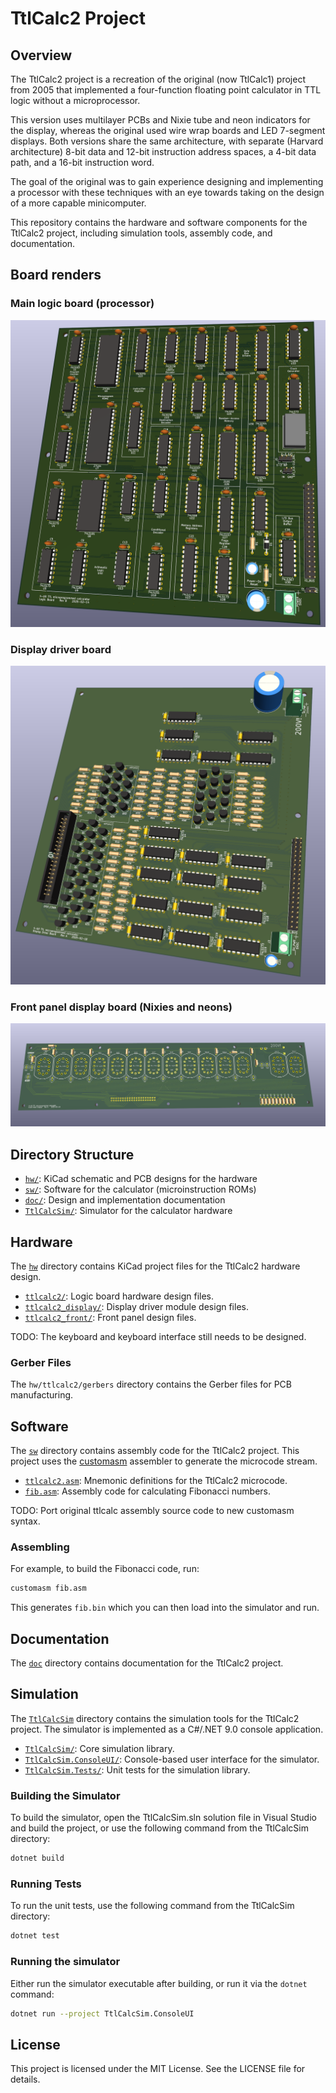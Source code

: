 # TtlCalc2 Project

## Overview

The TtlCalc2 project is a recreation of the original (now TtlCalc1) project from 2005 that implemented a four-function floating point calculator in TTL logic without a microprocessor.

This version uses multilayer PCBs and Nixie tube and neon indicators for the display, whereas the original used wire wrap boards and LED 7-segment displays. Both versions share the same architecture, with separate (Harvard architecture) 8-bit data and 12-bit instruction address spaces, a 4-bit data path, and a 16-bit instruction word.

The goal of the original was to gain experience designing and implementing a processor with these techniques with an eye towards taking on the design of a more capable minicomputer. 

This repository contains the hardware and software components for the TtlCalc2 project, including simulation tools, assembly code, and documentation.

## Board renders

### Main logic board (processor)
![Main logic board render](doc/logicboardrender.png)

### Display driver board
![Display driver board render](doc/displaydriverboardrender.png)

### Front panel display board (Nixies and neons)
![Front panel display board render](doc/frontpanelboardrender.png)

## Directory Structure

 * [`hw/`](hw/): KiCad schematic and PCB designs for the hardware
 * [`sw/`](sw/): Software for the calculator (microinstruction ROMs)
 * [`doc/`](doc/): Design and implementation documentation
 * [`TtlCalcSim/`](TtlCalcSim/): Simulator for the calculator hardware

## Hardware

The [`hw`](hw) directory contains KiCad project files for the TtlCalc2 hardware design.

- [`ttlcalc2/`](hw/ttlcalc2/): Logic board hardware design files.
- [`ttlcalc2_display/`](hw/ttlcalc2_display/): Display driver module design files.
- [`ttlcalc2_front/`](hw/ttlcalc2_front/): Front panel design files.

TODO: The keyboard and keyboard interface still needs to be designed.

### Gerber Files

The `hw/ttlcalc2/gerbers` directory contains the Gerber files for PCB manufacturing.

## Software

The [`sw`](sw/) directory contains assembly code for the TtlCalc2 project. This project uses the [customasm](https://github.com/hlorenzi/customasm) assembler to generate the microcode stream.

- [`ttlcalc2.asm`](sw/ttlcalc2.asm): Mnemonic definitions for the TtlCalc2 microcode.
- [`fib.asm`](sw/fib.asm): Assembly code for calculating Fibonacci numbers.

TODO: Port original ttlcalc assembly source code to new customasm syntax.

### Assembling

For example, to build the Fibonacci code, run:
```sh
customasm fib.asm
```
This generates `fib.bin` which you can then load into the simulator and run.

## Documentation

The [`doc`](doc/) directory contains documentation for the TtlCalc2 project.

## Simulation

The [`TtlCalcSim`](TtlCalcSim/) directory contains the simulation tools for the TtlCalc2 project. The simulator is implemented as a C#/.NET 9.0 console application.

- [`TtlCalcSim/`](TtlCalcSim/TtlCalcSim/): Core simulation library.
- [`TtlCalcSim.ConsoleUI/`](TtlCalcSim/TtlCalcSim.ConsoleUI/): Console-based user interface for the simulator.
- [`TtlCalcSim.Tests/`](TtlCalcSim/TtlCalcSim.Tests/): Unit tests for the simulation library.

### Building the Simulator

To build the simulator, open the TtlCalcSim.sln solution file in Visual Studio and build the project, or use the following command from the TtlCalcSim directory:
```sh
dotnet build
```

### Running Tests

To run the unit tests, use the following command from the TtlCalcSim directory:
```sh
dotnet test
```

### Running the simulator

Either run the simulator executable after building, or run it via the `dotnet` command:
```sh
dotnet run --project TtlCalcSim.ConsoleUI
```

## License

This project is licensed under the MIT License. See the LICENSE file for details.
